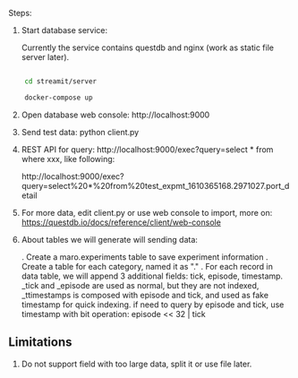 
Steps:

1. Start database service:

    Currently the service contains questdb and nginx (work as static file server later).

```bash

    cd streamit/server

    docker-compose up

```

2. Open database web console: http://localhost:9000

3. Send test data: python client.py

4. REST API for query: http://localhost:9000/exec?query=select * from <experiment name> where xxx, like following:

    http://localhost:9000/exec?query=select%20*%20from%20test_expmt_1610365168.2971027.port_detail

5. For more data, edit client.py or use web console to import, more on: https://questdb.io/docs/reference/client/web-console

6. About tables we will generate will sending data:

    . Create a maro.experiments table to save experiment information
    . Create a table for each category, named it as "<experiment name>.<category name>"
    . For each record in data table, we will append 3 additional fields: tick, episode, timestamp.
      _tick and _episode are used as normal, but they are not indexed, _ttimestamps is composed with episode and tick, and used as fake timestamp for quick indexing. if need to query by episode and tick, use timestamp with bit operation: episode << 32 | tick


## Limitations

1. Do not support field with too large data, split it or use file later.